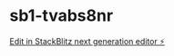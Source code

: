 # sb1-tvabs8nr

[Edit in StackBlitz next generation editor ⚡️](https://stackblitz.com/~/github.com/user006050505/sb1-tvabs8nr)